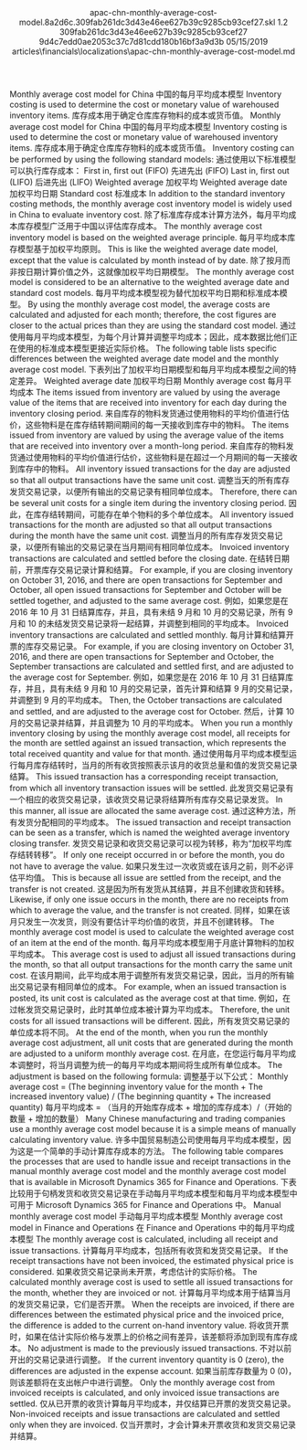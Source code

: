 <?xml version="1.0" encoding="UTF-8"?>
<xliff xmlns:logoport="urn:logoport:xliffeditor:xliff-extras:1.0" xmlns:tilt="urn:logoport:xliffeditor:tilt-non-translatables:1.0" xmlns:xsi="http://www.w3.org/2001/XMLSchema-instance" xmlns="urn:oasis:names:tc:xliff:document:1.2" xmlns:xliffext="urn:microsoft:content:schema:xliffextensions" version="1.2" xsi:schemaLocation="urn:oasis:names:tc:xliff:document:1.2 xliff-core-1.2-transitional.xsd">
  <file datatype="xml" source-language="en-US" original="apac-chn-monthly-average-cost-model.md" target-language="zh-CN">
    <header>
      <tool tool-company="Microsoft" tool-version="1.0-7889195" tool-name="mdxliff" tool-id="mdxliff"/>
      <xliffext:skl_file_name>apac-chn-monthly-average-cost-model.8a2d6c.309fab261dc3d43e46ee627b39c9285cb93cef27.skl</xliffext:skl_file_name>
      <xliffext:version>1.2</xliffext:version>
      <xliffext:ms.openlocfilehash>309fab261dc3d43e46ee627b39c9285cb93cef27</xliffext:ms.openlocfilehash>
      <xliffext:ms.sourcegitcommit>9d4c7edd0ae2053c37c7d81cdd180b16bf3a9d3b</xliffext:ms.sourcegitcommit>
      <xliffext:ms.lasthandoff>05/15/2019</xliffext:ms.lasthandoff>
      <xliffext:ms.openlocfilepath>articles\financials\localizations\apac-chn-monthly-average-cost-model.md</xliffext:ms.openlocfilepath>
    </header>
    <body>
      <group extype="content" id="content">
        <trans-unit xml:space="preserve" translate="yes" id="101" restype="x-metadata">
          <source>Monthly average cost model for China</source>
        <target logoport:matchpercent="101" state="translated" state-qualifier="leveraged-tm">中国的每月平均成本模型</target></trans-unit>
        <trans-unit xml:space="preserve" translate="yes" id="102" restype="x-metadata">
          <source>Inventory costing is used to determine the cost or monetary value of warehoused inventory items.</source>
        <target logoport:matchpercent="101" state="translated" state-qualifier="leveraged-tm">库存成本用于确定仓库库存物料的成本或货币值。</target></trans-unit>
        <trans-unit xml:space="preserve" translate="yes" id="103">
          <source>Monthly average cost model for China</source>
        <target logoport:matchpercent="101" state="translated" state-qualifier="leveraged-tm">中国的每月平均成本模型</target></trans-unit>
        <trans-unit xml:space="preserve" translate="yes" id="104">
          <source>Inventory costing is used to determine the cost or monetary value of warehoused inventory items.</source>
        <target logoport:matchpercent="101" state="translated" state-qualifier="leveraged-tm">库存成本用于确定仓库库存物料的成本或货币值。</target></trans-unit>
        <trans-unit xml:space="preserve" translate="yes" id="105">
          <source>Inventory costing can be performed by using the following standard models:</source>
        <target logoport:matchpercent="101" state="translated" state-qualifier="leveraged-tm">通过使用以下标准模型可以执行库存成本：</target></trans-unit>
        <trans-unit xml:space="preserve" translate="yes" id="106">
          <source>First in, first out (FIFO)</source>
        <target logoport:matchpercent="101" state="translated" state-qualifier="leveraged-tm">先进先出 (FIFO)</target></trans-unit>
        <trans-unit xml:space="preserve" translate="yes" id="107">
          <source>Last in, first out (LIFO)</source>
        <target logoport:matchpercent="101" state="translated" state-qualifier="leveraged-tm">后进先出 (LIFO)</target></trans-unit>
        <trans-unit xml:space="preserve" translate="yes" id="108">
          <source>Weighted average</source>
        <target logoport:matchpercent="101" state="translated" state-qualifier="leveraged-tm">加权平均</target></trans-unit>
        <trans-unit xml:space="preserve" translate="yes" id="109">
          <source>Weighted average date</source>
        <target logoport:matchpercent="101" state="translated" state-qualifier="leveraged-tm">加权平均日期</target></trans-unit>
        <trans-unit xml:space="preserve" translate="yes" id="110">
          <source>Standard cost</source>
        <target logoport:matchpercent="101" state="translated" state-qualifier="leveraged-tm">标准成本</target></trans-unit>
        <trans-unit xml:space="preserve" translate="yes" id="111">
          <source>In addition to the standard inventory costing methods, the monthly average cost inventory model is widely used in China to evaluate inventory cost.</source>
        <target logoport:matchpercent="101" state="translated" state-qualifier="leveraged-tm">除了标准库存成本计算方法外，每月平均成本库存模型广泛用于中国以评估库存成本。</target></trans-unit>
        <trans-unit xml:space="preserve" translate="yes" id="112">
          <source>The monthly average cost inventory model is based on the weighted average principle.</source>
        <target logoport:matchpercent="101" state="translated" state-qualifier="leveraged-tm">每月平均成本库存模型基于加权平均原则。</target></trans-unit>
        <trans-unit xml:space="preserve" translate="yes" id="113">
          <source>This is like the weighted average date model, except that the value is calculated by month instead of by date.</source>
        <target logoport:matchpercent="101" state="translated" state-qualifier="leveraged-tm">除了按月而非按日期计算价值之外，这就像加权平均日期模型。</target></trans-unit>
        <trans-unit xml:space="preserve" translate="yes" id="114">
          <source>The monthly average cost model is considered to be an alternative to the weighted average date and standard cost models.</source>
        <target logoport:matchpercent="101" state="translated" state-qualifier="leveraged-tm">每月平均成本模型视为替代加权平均日期和标准成本模型。</target></trans-unit>
        <trans-unit xml:space="preserve" translate="yes" id="115">
          <source>By using the monthly average cost model, the average costs are calculated and adjusted for each month; therefore, the cost figures are closer to the actual prices than they are using the standard cost model.</source>
        <target logoport:matchpercent="101" state="translated" state-qualifier="leveraged-tm">通过使用每月平均成本模型，为每个月计算并调整平均成本；因此，成本数据比他们正在使用的标准成本模型更接近实际价格。</target></trans-unit>
        <trans-unit xml:space="preserve" translate="yes" id="116">
          <source>The following table lists specific differences between the weighted average date model and the monthly average cost model.</source>
        <target logoport:matchpercent="101" state="translated" state-qualifier="leveraged-tm">下表列出了加权平均日期模型和每月平均成本模型之间的特定差异。</target></trans-unit>
        <trans-unit xml:space="preserve" translate="yes" id="117">
          <source>Weighted average date</source>
        <target logoport:matchpercent="101" state="translated" state-qualifier="leveraged-tm">加权平均日期</target></trans-unit>
        <trans-unit xml:space="preserve" translate="yes" id="118">
          <source>Monthly average cost</source>
        <target logoport:matchpercent="101" state="translated" state-qualifier="leveraged-tm">每月平均成本</target></trans-unit>
        <trans-unit xml:space="preserve" translate="yes" id="119">
          <source>The items issued from inventory are valued by using the average value of the items that are received into inventory for each day during the inventory closing period.</source>
        <target logoport:matchpercent="101" state="translated" state-qualifier="leveraged-tm">来自库存的物料发货通过使用物料的平均价值进行估价，这些物料是在库存结转期间期间的每一天接收到库存中的物料。</target></trans-unit>
        <trans-unit xml:space="preserve" translate="yes" id="120">
          <source>The items issued from inventory are valued by using the average value of the items that are received into inventory over a month-long period.</source>
        <target logoport:matchpercent="101" state="translated" state-qualifier="leveraged-tm">来自库存的物料发货通过使用物料的平均价值进行估价，这些物料是在超过一个月期间的每一天接收到库存中的物料。</target></trans-unit>
        <trans-unit xml:space="preserve" translate="yes" id="121">
          <source>All inventory issued transactions for the day are adjusted so that all output transactions have the same unit cost.</source>
        <target logoport:matchpercent="101" state="translated" state-qualifier="leveraged-tm">调整当天的所有库存发货交易记录，以便所有输出的交易记录有相同单位成本。</target></trans-unit>
        <trans-unit xml:space="preserve" translate="yes" id="122">
          <source>Therefore, there can be several unit costs for a single item during the inventory closing period.</source>
        <target logoport:matchpercent="101" state="translated" state-qualifier="leveraged-tm">因此，在库存结转期间，可能存在单个物料的多个单位成本。</target></trans-unit>
        <trans-unit xml:space="preserve" translate="yes" id="123">
          <source>All inventory issued transactions for the month are adjusted so that all output transactions during the month have the same unit cost.</source>
        <target logoport:matchpercent="101" state="translated" state-qualifier="leveraged-tm">调整当月的所有库存发货交易记录，以便所有输出的交易记录在当月期间有相同单位成本。</target></trans-unit>
        <trans-unit xml:space="preserve" translate="yes" id="124">
          <source>Invoiced inventory transactions are calculated and settled before the closing date.</source>
        <target logoport:matchpercent="101" state="translated" state-qualifier="leveraged-tm">在结转日期前，开票库存交易记录计算和结算。</target></trans-unit>
        <trans-unit xml:space="preserve" translate="yes" id="125">
          <source>For example, if you are closing inventory on October 31, 2016, and there are open transactions for September and October, all open issued transactions for September and October will be settled together, and adjusted to the same average cost.</source>
        <target logoport:matchpercent="101" state="translated" state-qualifier="leveraged-tm">例如，如果您是在 2016 年 10 月 31 日结算库存，并且，具有未结 9 月和 10 月的交易记录，所有 9 月和 10 的未结发货交易记录将一起结算，并调整到相同的平均成本。</target></trans-unit>
        <trans-unit xml:space="preserve" translate="yes" id="126">
          <source>Invoiced inventory transactions are calculated and settled monthly.</source>
        <target logoport:matchpercent="101" state="translated" state-qualifier="leveraged-tm">每月计算和结算开票的库存交易记录。</target></trans-unit>
        <trans-unit xml:space="preserve" translate="yes" id="127">
          <source>For example, if you are closing inventory on October 31, 2016, and there are open transactions for September and October, the September transactions are calculated and settled first, and are adjusted to the average cost for September.</source>
        <target logoport:matchpercent="101" state="translated" state-qualifier="leveraged-tm">例如，如果您是在 2016 年 10 月 31 日结算库存，并且，具有未结 9 月和 10 月的交易记录，首先计算和结算 9 月的交易记录，并调整到 9 月的平均成本。</target></trans-unit>
        <trans-unit xml:space="preserve" translate="yes" id="128">
          <source>Then, the October transactions are calculated and settled, and are adjusted to the average cost for October.</source>
        <target logoport:matchpercent="101" state="translated" state-qualifier="leveraged-tm">然后，计算 10 月的交易记录并结算，并且调整为 10 月的平均成本。</target></trans-unit>
        <trans-unit xml:space="preserve" translate="yes" id="129">
          <source>When you run a monthly inventory closing by using the monthly average cost model, all receipts for the month are settled against an issued transaction, which represents the total received quantity and value for that month.</source>
        <target logoport:matchpercent="101" state="translated" state-qualifier="leveraged-tm">通过使用每月平均成本模型运行每月库存结转时，当月的所有收货按照表示该月的收货总量和值的发货交易记录结算。</target></trans-unit>
        <trans-unit xml:space="preserve" translate="yes" id="130">
          <source>This issued transaction has a corresponding receipt transaction, from which all inventory transaction issues will be settled.</source>
        <target logoport:matchpercent="101" state="translated" state-qualifier="leveraged-tm">此发货交易记录有一个相应的收货交易记录，该收货交易记录将结算所有库存交易记录发货。</target></trans-unit>
        <trans-unit xml:space="preserve" translate="yes" id="131">
          <source>In this manner, all issue are allocated the same average cost.</source>
        <target logoport:matchpercent="101" state="translated" state-qualifier="leveraged-tm">通过这种方法，所有发货分配相同的平均成本。</target></trans-unit>
        <trans-unit xml:space="preserve" translate="yes" id="132">
          <source>The issued transaction and receipt transaction can be seen as a transfer, which is named the weighted average inventory closing transfer.</source>
        <target logoport:matchpercent="101" state="translated" state-qualifier="leveraged-tm">发货交易记录和收货交易记录可以视为转移，称为“加权平均库存结转转移”。</target></trans-unit>
        <trans-unit xml:space="preserve" translate="yes" id="133">
          <source>If only one receipt occurred in or before the month, you do not have to average the value.</source>
        <target logoport:matchpercent="101" state="translated" state-qualifier="leveraged-tm">如果只发生过一次收货或在该月之前，则不必评估平均值。</target></trans-unit>
        <trans-unit xml:space="preserve" translate="yes" id="134">
          <source>This is because all issue are settled from the receipt, and the transfer is not created.</source>
        <target logoport:matchpercent="101" state="translated" state-qualifier="leveraged-tm">这是因为所有发货从其结算，并且不创建收货和转移。</target></trans-unit>
        <trans-unit xml:space="preserve" translate="yes" id="135">
          <source>Likewise, if only one issue occurs in the month, there are no receipts from which to average the value, and the transfer is not created.</source>
        <target logoport:matchpercent="101" state="translated" state-qualifier="leveraged-tm">同样，如果在该月只发生一次发货，则没有要估计平均价值的收货，并且不创建转移。</target></trans-unit>
        <trans-unit xml:space="preserve" translate="yes" id="136">
          <source>The monthly average cost model is used to calculate the weighted average cost of an item at the end of the month.</source>
        <target logoport:matchpercent="101" state="translated" state-qualifier="leveraged-tm">每月平均成本模型用于月底计算物料的加权平均成本。</target></trans-unit>
        <trans-unit xml:space="preserve" translate="yes" id="137">
          <source>This average cost is used to adjust all issued transactions during the month, so that all output transactions for the month carry the same unit cost.</source>
        <target logoport:matchpercent="101" state="translated" state-qualifier="leveraged-tm">在该月期间，此平均成本用于调整所有发货交易记录，因此，当月的所有输出交易记录有相同单位的成本。</target></trans-unit>
        <trans-unit xml:space="preserve" translate="yes" id="138">
          <source>For example, when an issued transaction is posted, its unit cost is calculated as the average cost at that time.</source>
        <target logoport:matchpercent="101" state="translated" state-qualifier="leveraged-tm">例如，在过帐发货交易记录时，此时其单位成本被计算为平均成本。</target></trans-unit>
        <trans-unit xml:space="preserve" translate="yes" id="139">
          <source>Therefore, the unit costs for all issued transactions will be different.</source>
        <target logoport:matchpercent="101" state="translated" state-qualifier="leveraged-tm">因此，所有发货交易记录的单位成本将不同。</target></trans-unit>
        <trans-unit xml:space="preserve" translate="yes" id="140">
          <source>At the end of the month, when you run the monthly average cost adjustment, all unit costs that are generated during the month are adjusted to a uniform monthly average cost.</source>
        <target logoport:matchpercent="101" state="translated" state-qualifier="leveraged-tm">在月底，在您运行每月平均成本调整时，将当月调整为统一的每月平均成本期间将生成所有单位成本。</target></trans-unit>
        <trans-unit xml:space="preserve" translate="yes" id="141">
          <source>The adjustment is based on the following formula:</source>
        <target logoport:matchpercent="101" state="translated" state-qualifier="leveraged-tm">调整基于以下公式：</target></trans-unit>
        <trans-unit xml:space="preserve" translate="yes" id="142">
          <source>Monthly average cost = (The beginning inventory value for the month + The increased inventory value) / (The beginning quantity + The increased quantity)</source>
        <target logoport:matchpercent="101" state="translated" state-qualifier="leveraged-tm">每月平均成本 = （当月的开始库存成本 + 增加的库存成本）/（开始的数量 + 增加的数量）</target></trans-unit>
        <trans-unit xml:space="preserve" translate="yes" id="143">
          <source>Many Chinese manufacturing and trading companies use a monthly average cost model because it is a simple means of manually calculating inventory value.</source>
        <target logoport:matchpercent="101" state="translated" state-qualifier="leveraged-tm">许多中国贸易制造公司使用每月平均成本模型，因为这是一个简单的手动计算库存成本的方法。</target></trans-unit>
        <trans-unit xml:space="preserve" translate="yes" id="144">
          <source>The following table compares the processes that are used to handle issue and receipt transactions in the manual monthly average cost model and the monthly average cost model that is available in Microsoft Dynamics 365 for Finance and Operations.</source>
        <target logoport:matchpercent="101" state="translated" state-qualifier="leveraged-tm">下表比较用于句柄发货和收货交易记录在手动每月平均成本模型和每月平均成本模型中可用于 Microsoft Dynamics 365 for Finance and Operations 中。</target></trans-unit>
        <trans-unit xml:space="preserve" translate="yes" id="145">
          <source>Manual monthly average cost model</source>
        <target logoport:matchpercent="101" state="translated" state-qualifier="leveraged-tm">手动每月平均成本模型</target></trans-unit>
        <trans-unit xml:space="preserve" translate="yes" id="146">
          <source>Monthly average cost model in Finance and Operations</source>
        <target logoport:matchpercent="101" state="translated" state-qualifier="leveraged-tm">在 Finance and Operations 中的每月平均成本模型</target></trans-unit>
        <trans-unit xml:space="preserve" translate="yes" id="147">
          <source>The monthly average cost is calculated, including all receipt and issue transactions.</source>
        <target logoport:matchpercent="101" state="translated" state-qualifier="leveraged-tm">计算每月平均成本，包括所有收货和发货交易记录。</target></trans-unit>
        <trans-unit xml:space="preserve" translate="yes" id="148">
          <source>If the receipt transactions have not been invoiced, the estimated physical price is considered.</source>
        <target logoport:matchpercent="101" state="translated" state-qualifier="leveraged-tm">如果收货交易记录尚未开票，考虑估计的实际价格。</target></trans-unit>
        <trans-unit xml:space="preserve" translate="yes" id="149">
          <source>The calculated monthly average cost is used to settle all issued transactions for the month, whether they are invoiced or not.</source>
        <target logoport:matchpercent="101" state="translated" state-qualifier="leveraged-tm">计算每月平均成本用于结算当月的发货交易记录，它们是否开票。</target></trans-unit>
        <trans-unit xml:space="preserve" translate="yes" id="150">
          <source>When the receipts are invoiced, if there are differences between the estimated physical price and the invoiced price, the difference is added to the current on-hand inventory value.</source>
        <target logoport:matchpercent="101" state="translated" state-qualifier="leveraged-tm">将收货开票时，如果在估计实际价格与发票上的价格之间有差异，该差额将添加到现有库存成本。</target></trans-unit>
        <trans-unit xml:space="preserve" translate="yes" id="151">
          <source>No adjustment is made to the previously issued transactions.</source>
        <target logoport:matchpercent="101" state="translated" state-qualifier="leveraged-tm">不对以前开出的交易记录进行调整。</target></trans-unit>
        <trans-unit xml:space="preserve" translate="yes" id="152">
          <source>If the current inventory quantity is 0 (zero), the differences are adjusted in the expense account.</source>
        <target logoport:matchpercent="101" state="translated" state-qualifier="leveraged-tm">如果当前库存数量为 0 (0)，则该差额将在支出帐户中进行调整。</target></trans-unit>
        <trans-unit xml:space="preserve" translate="yes" id="153">
          <source>Only the monthly average cost from invoiced receipts is calculated, and only invoiced issue transactions are settled.</source>
        <target logoport:matchpercent="101" state="translated" state-qualifier="leveraged-tm">仅从已开票的收货计算每月平均成本，并仅结算已开票的发货交易记录。</target></trans-unit>
        <trans-unit xml:space="preserve" translate="yes" id="154">
          <source>Non-invoiced receipts and issue transactions are calculated and settled only when they are invoiced.</source>
        <target logoport:matchpercent="101" state="translated" state-qualifier="leveraged-tm">仅当开票时，才会计算未开票收货和发货交易记录并结算。</target></trans-unit>
      </group>
    </body>
  </file>
</xliff>